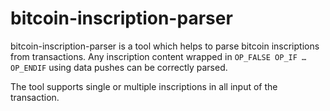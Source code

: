 # bitcoin-inscription-parser

bitcoin-inscription-parser is a tool which helps to parse bitcoin inscriptions 
from transactions. Any inscription content wrapped in `OP_FALSE OP_IF … OP_ENDIF`
using data pushes can be correctly parsed.

The tool supports single or multiple inscriptions in all input of the transaction.
